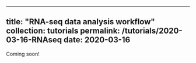 
---
title: "RNA-seq data analysis workflow"
collection: tutorials
permalink: /tutorials/2020-03-16-RNAseq
date: 2020-03-16
---

Coming soon!
